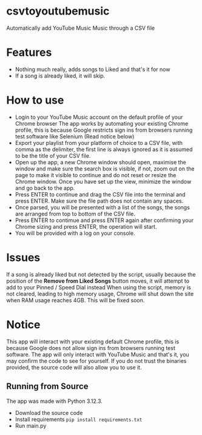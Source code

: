 # csvtoyoutubemusic
Automatically add YouTube Music Music through a CSV file

# Features
- Nothing much really, adds songs to Liked and that's it for now
- If a song is already liked, it will skip.

# How to use
- Login to your YouTube Music account on the default profile of your Chrome browser
    The app works by automating your existing Chrome profile, this is because Google restricts sign ins from browsers running test software like Selenium
    (Read notice below)
- Export your playlist from your platform of choice to a CSV file, with comma as the delimiter, the first line is always ignored as it is assumed to be the title of your CSV file.
- Open up the app, a new Chrome window should open, maximise the window and make sure the search box is visible, if not, zoom out on the page to make it visible to continue and do not reset or resize the Chrome window. Once you have set up the view, minimize the window and go back to the app.
- Press ENTER to continue and drag the CSV file into the terminal and press ENTER. Make sure the file path does not contain any spaces.
- Once parsed, you will be presented with a list of the songs, the songs are arranged from top to bottom of the CSV file.
- Press ENTER to contimue and press ENTER again after confirming your Chrome sizing and press ENTER, the operation will start.
- You will be provided with a log on your console.

# Issues
If a song is already liked but not detected by the script, usually because the position of the **Remove from Liked Songs** button moves, it will attempt to add to your Pinned / Speed Dial instead
When using the script, memory is not cleared, leading to high memory usage, Chrome will shut down the site when RAM usage reaches 4GB. This will be fixed soon.

# Notice
This app will interact with your existing default Chrome profile, this is because Google does not allow sign ins from browsers running test software.
The app will only interact with YouTube Music and that's it, you may confirm the code to see for yourself. If you do not trust the binaries provided, the source code will also allow you to use it.

## Running from Source
The app was made with Python 3.12.3.

- Download the source code
- Install requirements `pip install requirements.txt`
- Run main.py
